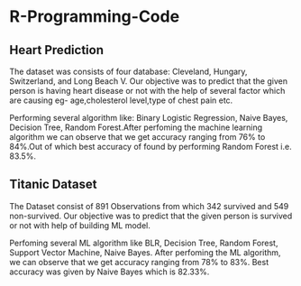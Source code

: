 # R-Programming-Code

## Heart Prediction

The dataset was consists of four database:  Cleveland, Hungary, Switzerland, and Long Beach V. Our objective was to predict that the given person is having heart disease or not with the help of several factor which are causing eg- age,cholesterol level,type of chest pain etc.

Performing several algorithm like: Binary Logistic Regression, Naive Bayes, Decision Tree, Random Forest.After perfoming the machine learning algorithm we can observe that we get accuracy ranging from 76% to 84%.Out of which best accuracy of found by performing Random Forest i.e. 83.5%.

## Titanic Dataset

The Dataset consist of 891 Observations from which 342 survived and 549 non-survived. Our objective was to predict that the given person is survived or not with help of building ML model.

Perfoming several ML algorithm like BLR, Decision Tree, Random Forest, Support Vector Machine, Naive Bayes. After perfoming the ML algorithm, we can observe that we get accuracy ranging from 78% to 83%. Best accuracy was given by Naive Bayes which is 82.33%.
